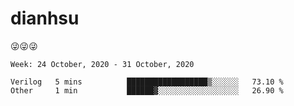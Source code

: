 
# dianhsu

:stuck_out_tongue_winking_eye::stuck_out_tongue_winking_eye::stuck_out_tongue_winking_eye:

<!--START_SECTION:waka-->
```text
Week: 24 October, 2020 - 31 October, 2020

Verilog   5 mins          ██████████████████▒░░░░░░   73.10 % 
Other     1 min           ██████▓░░░░░░░░░░░░░░░░░░   26.90 % 
```
<!--END_SECTION:waka-->
